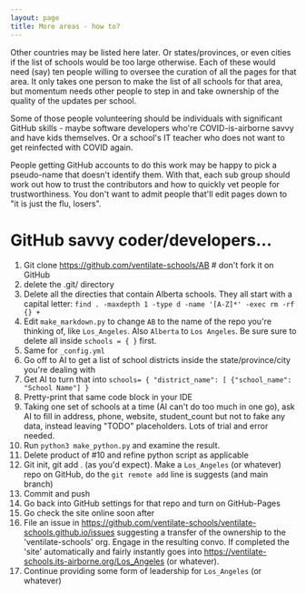 ```yaml
---
layout: page
title: More areas - how to?
---
```


Other countries may be listed here later. Or states/provinces, or even cities if the list of schools would be too large otherwise. Each of these would need (say) ten people willing to oversee the curation of all the pages for that area. It only takes one person to make the list of all schools for that area, but momentum needs other people to step in and take ownership of the quality of the updates per school.

Some of those people volunteering should be individuals with significant GitHub skills - maybe software developers who're COVID-is-airborne savvy and have kids themselves. Or a school's IT teacher who does not want to get reinfected with COVID again. 

People getting GitHub accounts to do this work may be happy to pick a pseudo-name that doesn't identify them. With that, each sub group should work out how to trust the contributors and how to quickly vet people for trustworthiness. You don't want to admit people that'll edit pages down to "it is just the flu, losers".

# GitHub savvy coder/developers...

1. Git clone https://github.com/ventilate-schools/AB # don't fork it on GitHub
2. delete the .git/ directory
3. Delete all the directies that contain Alberta schools. They all start with a capital letter: `find . -maxdepth 1 -type d -name '[A-Z]*' -exec rm -rf {} +`
4. Edit `make_markdown.py` to change `AB` to the name of the repo you're thinking of, like `Los_Angeles`. Also `Alberta` to `Los Angeles`. Be sure sure to delete all inside `schools = { }` first.
5. Same for `_config.yml`
6. Go off to AI to get a list of school districts inside the state/province/city you're dealing with
7. Get AI to turn that into `schools= { "district_name": [ {"school_name": "School Name"] }`
8. Pretty-print that same code block in your IDE
9. Taking one set of schools at a time (AI can't do too much in one go), ask AI to fill in address, phone, website, student_count but not to fake any data, instead leaving "TODO" placeholders. Lots of trial and error needed.
10. Run `python3 make_python.py` and examine the result.
11. Delete product of #10 and refine python script as applicable
12. Git init, git add . (as you'd expect). Make a `Los_Angeles` (or whatever) repo on GitHub, do the `git remote add` line is suggests (and main branch) 
12. Commit and push
13. Go back into GitHub settings for that repo and turn on GitHub-Pages
14. Go check the site online soon after
15. File an issue in https://github.com/ventilate-schools/ventilate-schools.github.io/issues suggesting a transfer of the ownership to the 'ventilate-schools' org. Engage in the resulting convo. If completed the 'site' automatically and fairly instantly goes into https://ventilate-schools.its-airborne.org/Los_Angeles (or whatever). 
16. Continue providing some form of leadership for `Los_Angeles` (or whatever)